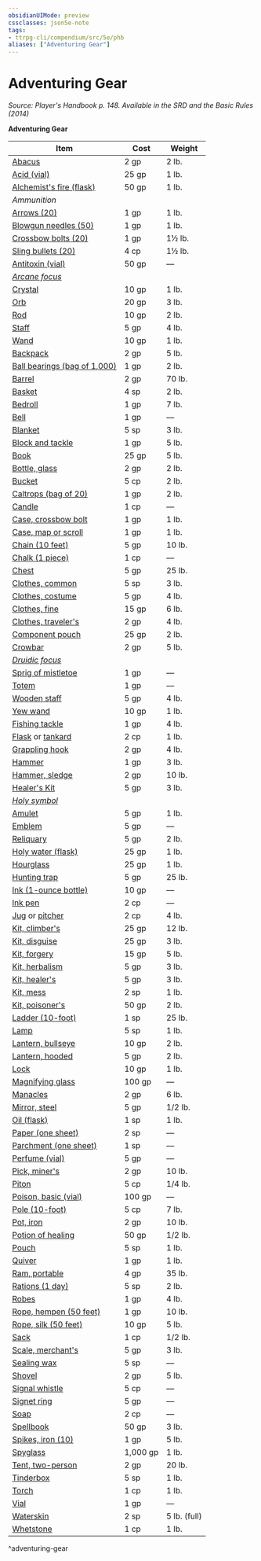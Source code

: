 ```yaml
---
obsidianUIMode: preview
cssclasses: json5e-note
tags:
- ttrpg-cli/compendium/src/5e/phb
aliases: ["Adventuring Gear"]
---
```

# Adventuring Gear
*Source: Player's Handbook p. 148. Available in the <span title='Systems Reference Document (5.1)'>SRD</span> and the Basic Rules (2014)* 

**Adventuring Gear**

| Item | Cost | Weight |
|------|------|--------|
| [Abacus](/CLI/items/abacus.md) | 2 gp | 2 lb. |
| [Acid (vial)](/CLI/items/acid-vial.md) | 25 gp | 1 lb. |
| [Alchemist's fire (flask)](/CLI/items/alchemists-fire-flask.md) | 50 gp | 1 lb. |
| *Ammunition* |  |  |
| [Arrows (20)](/CLI/items/arrows-20.md) | 1 gp | 1 lb. |
| [Blowgun needles (50)](/CLI/items/blowgun-needles-50.md) | 1 gp | 1 lb. |
| [Crossbow bolts (20)](/CLI/items/crossbow-bolts-20.md) | 1 gp | 1½ lb. |
| [Sling bullets (20)](/CLI/items/sling-bullets-20.md) | 4 cp | 1½ lb. |
| [Antitoxin (vial)](/CLI/items/antitoxin-vial.md) | 50 gp | — |
| *[Arcane focus](/CLI/items/arcane-focus.md)* |  |  |
| [Crystal](/CLI/items/crystal.md) | 10 gp | 1 lb. |
| [Orb](/CLI/items/orb.md) | 20 gp | 3 lb. |
| [Rod](/CLI/items/rod.md) | 10 gp | 2 lb. |
| [Staff](/CLI/items/staff.md) | 5 gp | 4 lb. |
| [Wand](/CLI/items/wand.md) | 10 gp | 1 lb. |
| [Backpack](/CLI/items/backpack.md) | 2 gp | 5 lb. |
| [Ball bearings (bag of 1,000)](/CLI/items/ball-bearings-bag-of-1000.md) | 1 gp | 2 lb. |
| [Barrel](/CLI/items/barrel.md) | 2 gp | 70 lb. |
| [Basket](/CLI/items/basket.md) | 4 sp | 2 lb. |
| [Bedroll](/CLI/items/bedroll.md) | 1 gp | 7 lb. |
| [Bell](/CLI/items/bell.md) | 1 gp | — |
| [Blanket](/CLI/items/blanket.md) | 5 sp | 3 lb. |
| [Block and tackle](/CLI/items/block-and-tackle.md) | 1 gp | 5 lb. |
| [Book](/CLI/items/book.md) | 25 gp | 5 lb. |
| [Bottle, glass](/CLI/items/glass-bottle.md) | 2 gp | 2 lb. |
| [Bucket](/CLI/items/bucket.md) | 5 cp | 2 lb. |
| [Caltrops (bag of 20)](/CLI/items/caltrops-bag-of-20.md) | 1 gp | 2 lb. |
| [Candle](/CLI/items/candle.md) | 1 cp | — |
| [Case, crossbow bolt](/CLI/items/crossbow-bolt-case.md) | 1 gp | 1 lb. |
| [Case, map or scroll](/CLI/items/map-or-scroll-case.md) | 1 gp | 1 lb. |
| [Chain (10 feet)](/CLI/items/chain-10-feet.md) | 5 gp | 10 lb. |
| [Chalk (1 piece)](/CLI/items/chalk-1-piece.md) | 1 cp | — |
| [Chest](/CLI/items/chest.md) | 5 gp | 25 lb. |
| [Clothes, common](/CLI/items/common-clothes.md) | 5 sp | 3 lb. |
| [Clothes, costume](/CLI/items/costume-clothes.md) | 5 gp | 4 lb. |
| [Clothes, fine](/CLI/items/fine-clothes.md) | 15 gp | 6 lb. |
| [Clothes, traveler's](/CLI/items/travelers-clothes.md) | 2 gp | 4 lb. |
| [Component pouch](/CLI/items/component-pouch.md) | 25 gp | 2 lb. |
| [Crowbar](/CLI/items/crowbar.md) | 2 gp | 5 lb. |
| *[Druidic focus](/CLI/items/druidic-focus.md)* |  |  |
| [Sprig of mistletoe](/CLI/items/sprig-of-mistletoe.md) | 1 gp | — |
| [Totem](/CLI/items/totem.md) | 1 gp | — |
| [Wooden staff](/CLI/items/wooden-staff.md) | 5 gp | 4 lb. |
| [Yew wand](/CLI/items/yew-wand.md) | 10 gp | 1 lb. |
| [Fishing tackle](/CLI/items/fishing-tackle.md) | 1 gp | 4 lb. |
| [Flask](/CLI/items/flask.md) or [tankard](/CLI/items/tankard.md) | 2 cp | 1 lb. |
| [Grappling hook](/CLI/items/grappling-hook.md) | 2 gp | 4 lb. |
| [Hammer](/CLI/items/hammer.md) | 1 gp | 3 lb. |
| [Hammer, sledge](/CLI/items/sledgehammer.md) | 2 gp | 10 lb. |
| [Healer's Kit](/CLI/items/healers-kit.md) | 5 gp | 3 lb. |
| *[Holy symbol](/CLI/items/holy-symbol.md)* |  |  |
| [Amulet](/CLI/items/amulet.md) | 5 gp | 1 lb. |
| [Emblem](/CLI/items/emblem.md) | 5 gp | — |
| [Reliquary](/CLI/items/reliquary.md) | 5 gp | 2 lb. |
| [Holy water (flask)](/CLI/items/holy-water-flask.md) | 25 gp | 1 lb. |
| [Hourglass](/CLI/items/hourglass.md) | 25 gp | 1 lb. |
| [Hunting trap](/CLI/items/hunting-trap.md) | 5 gp | 25 lb. |
| [Ink (1-ounce bottle)](/CLI/items/ink-1-ounce-bottle.md) | 10 gp | — |
| [Ink pen](/CLI/items/ink-pen.md) | 2 cp | — |
| [Jug](/CLI/items/jug.md) or [pitcher](/CLI/items/pitcher.md) | 2 cp | 4 lb. |
| [Kit, climber's](/CLI/items/climbers-kit.md) | 25 gp | 12 lb. |
| [Kit, disguise](/CLI/items/disguise-kit.md) | 25 gp | 3 lb. |
| [Kit, forgery](/CLI/items/forgery-kit.md) | 15 gp | 5 lb. |
| [Kit, herbalism](/CLI/items/herbalism-kit.md) | 5 gp | 3 lb. |
| [Kit, healer's](/CLI/items/healers-kit.md) | 5 gp | 3 lb. |
| [Kit, mess](/CLI/items/mess-kit.md) | 2 sp | 1 lb. |
| [Kit, poisoner's](/CLI/items/poisoners-kit.md) | 50 gp | 2 lb. |
| [Ladder (10-foot)](/CLI/items/ladder-10-foot.md) | 1 sp | 25 lb. |
| [Lamp](/CLI/items/lamp.md) | 5 sp | 1 lb. |
| [Lantern, bullseye](/CLI/items/bullseye-lantern.md) | 10 gp | 2 lb. |
| [Lantern, hooded](/CLI/items/hooded-lantern.md) | 5 gp | 2 lb. |
| [Lock](/CLI/items/lock.md) | 10 gp | 1 lb. |
| [Magnifying glass](/CLI/items/magnifying-glass.md) | 100 gp | — |
| [Manacles](/CLI/items/manacles.md) | 2 gp | 6 lb. |
| [Mirror, steel](/CLI/items/steel-mirror.md) | 5 gp | 1/2 lb. |
| [Oil (flask)](/CLI/items/oil-flask.md) | 1 sp | 1 lb. |
| [Paper (one sheet)](/CLI/items/paper-one-sheet.md) | 2 sp | — |
| [Parchment (one sheet)](/CLI/items/parchment-one-sheet.md) | 1 sp | — |
| [Perfume (vial)](/CLI/items/perfume-vial.md) | 5 gp | — |
| [Pick, miner's](/CLI/items/miners-pick.md) | 2 gp | 10 lb. |
| [Piton](/CLI/items/piton.md) | 5 cp | 1/4 lb. |
| [Poison, basic (vial)](/CLI/items/basic-poison-vial.md) | 100 gp | — |
| [Pole (10-foot)](/CLI/items/pole-10-foot.md) | 5 cp | 7 lb. |
| [Pot, iron](/CLI/items/iron-pot.md) | 2 gp | 10 lb. |
| [Potion of healing](/CLI/items/potion-of-healing.md) | 50 gp | 1/2 lb. |
| [Pouch](/CLI/items/pouch.md) | 5 sp | 1 lb. |
| [Quiver](/CLI/items/quiver.md) | 1 gp | 1 lb. |
| [Ram, portable](/CLI/items/portable-ram.md) | 4 gp | 35 lb. |
| [Rations (1 day)](/CLI/items/rations-1-day.md) | 5 sp | 2 lb. |
| [Robes](/CLI/items/robes.md) | 1 gp | 4 lb. |
| [Rope, hempen (50 feet)](/CLI/items/hempen-rope-50-feet.md) | 1 gp | 10 lb. |
| [Rope, silk (50 feet)](/CLI/items/silk-rope-50-feet.md) | 10 gp | 5 lb. |
| [Sack](/CLI/items/sack.md) | 1 cp | 1/2 lb. |
| [Scale, merchant's](/CLI/items/merchants-scale.md) | 5 gp | 3 lb. |
| [Sealing wax](/CLI/items/sealing-wax.md) | 5 sp | — |
| [Shovel](/CLI/items/shovel.md) | 2 gp | 5 lb. |
| [Signal whistle](/CLI/items/signal-whistle.md) | 5 cp | — |
| [Signet ring](/CLI/items/signet-ring.md) | 5 gp | — |
| [Soap](/CLI/items/soap.md) | 2 cp | — |
| [Spellbook](/CLI/items/spellbook.md) | 50 gp | 3 lb. |
| [Spikes, iron (10)](/CLI/items/iron-spikes-10.md) | 1 gp | 5 lb. |
| [Spyglass](/CLI/items/spyglass.md) | 1,000 gp | 1 lb. |
| [Tent, two-person](/CLI/items/two-person-tent.md) | 2 gp | 20 lb. |
| [Tinderbox](/CLI/items/tinderbox.md) | 5 sp | 1 lb. |
| [Torch](/CLI/items/torch.md) | 1 cp | 1 lb. |
| [Vial](/CLI/items/vial.md) | 1 gp | — |
| [Waterskin](/CLI/items/waterskin.md) | 2 sp | 5 lb. (full) |
| [Whetstone](/CLI/items/whetstone.md) | 1 cp | 1 lb. |
^adventuring-gear